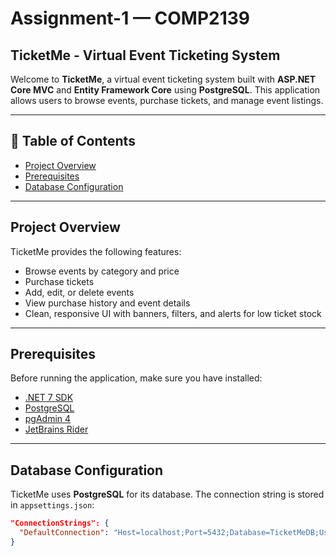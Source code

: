 # Assignment-1 — COMP2139

## TicketMe - Virtual Event Ticketing System

Welcome to **TicketMe**, a virtual event ticketing system built with **ASP.NET Core MVC** and **Entity Framework Core** using **PostgreSQL**. This application allows users to browse events, purchase tickets, and manage event listings.

---

## 📑 Table of Contents
- [Project Overview](#project-overview)
- [Prerequisites](#prerequisites)
- [Database Configuration](#database-configuration)

---

## Project Overview

TicketMe provides the following features:

- Browse events by category and price
- Purchase tickets
- Add, edit, or delete events
- View purchase history and event details
- Clean, responsive UI with banners, filters, and alerts for low ticket stock

---

## Prerequisites

Before running the application, make sure you have installed:

- [.NET 7 SDK](https://dotnet.microsoft.com/en-us/download/dotnet/7.0)
- [PostgreSQL](https://www.postgresql.org/download/)
- [pgAdmin 4](https://www.pgadmin.org/download/)
- [JetBrains Rider](https://www.jetbrains.com/rider/)

---

## Database Configuration

TicketMe uses **PostgreSQL** for its database. The connection string is stored in `appsettings.json`:

```json
"ConnectionStrings": {
  "DefaultConnection": "Host=localhost;Port=5432;Database=TicketMeDB;Username=YOUR_DB_USERNAME;Password=YOUR_DB_PASSWORD"
}




